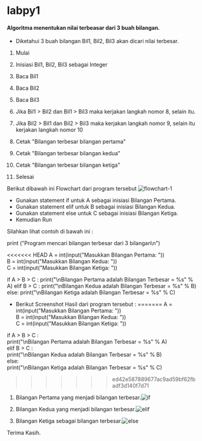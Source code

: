# labpy1

#### Algoritma menentukan nilai terbeasar dari 3 buah bilangan.



- Diketahui 3 buah bilangan Bil1, Bil2, Bil3 akan dicari nilai terbesar.




1. Mulai

2. Inisiasi Bil1, Bil2, Bil3 sebagai Integer

3. Baca Bil1
4. Baca Bil2

5. Baca Bil3

6. Jika Bil1 > Bil2 dan Bil1 > Bil3 maka kerjakan langkah nomor 8, selain itu.

7. Jika Bil2 > Bil1 dan Bil2 > Bil3 maka kerjakan langkah nomor 9, selain itu kerjakan langkah nomor 10

8. Cetak "Bilangan terbesar bilangan pertama"

9. Cetak "Bilangan terbesar bilangan kedua"

10. Cetak "Bilangan terbesar bilangan ketiga"

11. Selesai



Berikut dibawah ini Flowchart dari program tersebut ![flowchart-1](https://user-images.githubusercontent.com/46584235/52652029-e5f45f00-2f1f-11e9-9b94-a1f268311b74.jpg)


- Gunakan statement if untuk A sebagai inisiasi Bilangan Pertama.
- Gunakan statement elif untuk B sebagai inisiasi Bilangan Kedua.
- Gunakan statement else untuk C sebagai inisiasi Bilangan Ketiga.
- Kemudian Run

Silahkan lihat contoh di bawah ini :

print ("Program mencari bilangan terbesar dari 3 bilangan\n")

<<<<<<< HEAD
A = int(input("Masukkan Bilangan Pertama: "))			
B = int(input("Masukkan Bilangan Kedua: "))			
C = int(input("Masukkan Bilangan Ketiga: "))			

if A > B > C :
     print("\nBilangan Pertama adalah Bilangan Terbesar = %s" % A)
elif B > C :
     print("\nBilangan Kedua adalah  Bilangan Terbesar = %s" % B)
else:
     print("\nBilangan Ketiga adalah Bilangan Terbesar = %s" % C)

- Berikut Screenshot Hasil dari program tersebut : 
=======
A = int(input("Masukkan Bilangan Pertama: "))                                                                                
B = int(input("Masukkan Bilangan Kedua: "))                                                                                            
C = int(input("Masukkan Bilangan Ketiga: "))    

if A > B > C :                                                                                                               
            print("\nBilangan Pertama adalah Bilangan Terbesar = %s" % A)                                                           
elif B > C :                                                                                                                 
            print("\nBilangan Kedua adalah  Bilangan Terbesar = %s" % B)                                                          
else:                                                                                                                        
            print("\nBilangan Ketiga adalah Bilangan Terbesar = %s" % C)                                                                 
>>>>>>> ed42e587889677ac9ad59bf62fbadf3d140f7d71

1. Bilangan Pertama yang menjadi bilangan terbesar.![if](https://user-images.githubusercontent.com/46584235/52652039-ed1b6d00-2f1f-11e9-937d-a302a685d9d0.jpeg)


2. Bilangan Kedua yang menjadi bilangan terbesar.![elif](https://user-images.githubusercontent.com/46584235/52652046-f278b780-2f1f-11e9-8fb3-68a6334e6b97.jpeg)


3. Bilangan Ketiga sebagai bilangan terbesar.![else](https://user-images.githubusercontent.com/46584235/52652060-f7d60200-2f1f-11e9-967e-1d41ae091413.jpeg)



Terima Kasih.




